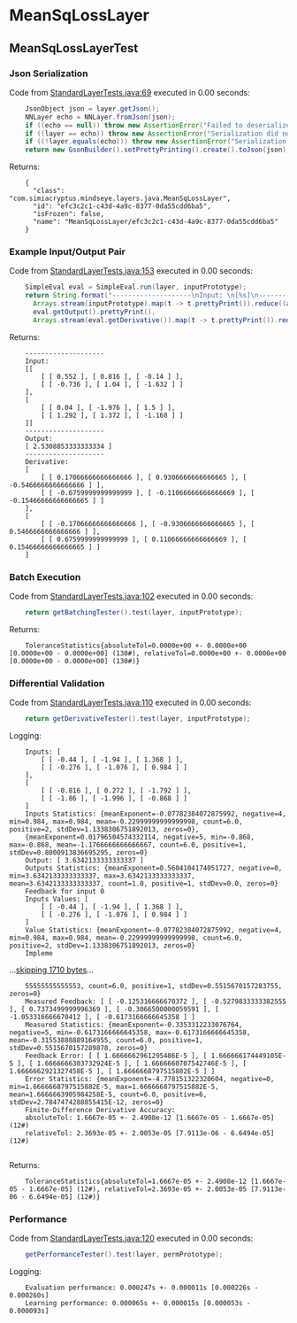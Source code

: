 # MeanSqLossLayer
## MeanSqLossLayerTest
### Json Serialization
Code from [StandardLayerTests.java:69](../../../../../../../src/main/java/com/simiacryptus/mindseye/test/StandardLayerTests.java#L69) executed in 0.00 seconds: 
```java
    JsonObject json = layer.getJson();
    NNLayer echo = NNLayer.fromJson(json);
    if ((echo == null)) throw new AssertionError("Failed to deserialize");
    if ((layer == echo)) throw new AssertionError("Serialization did not copy");
    if ((!layer.equals(echo))) throw new AssertionError("Serialization not equal");
    return new GsonBuilder().setPrettyPrinting().create().toJson(json);
```

Returns: 

```
    {
      "class": "com.simiacryptus.mindseye.layers.java.MeanSqLossLayer",
      "id": "efc3c2c1-c43d-4a9c-8377-0da55cdd6ba5",
      "isFrozen": false,
      "name": "MeanSqLossLayer/efc3c2c1-c43d-4a9c-8377-0da55cdd6ba5"
    }
```



### Example Input/Output Pair
Code from [StandardLayerTests.java:153](../../../../../../../src/main/java/com/simiacryptus/mindseye/test/StandardLayerTests.java#L153) executed in 0.00 seconds: 
```java
    SimpleEval eval = SimpleEval.run(layer, inputPrototype);
    return String.format("--------------------\nInput: \n[%s]\n--------------------\nOutput: \n%s\n--------------------\nDerivative: \n%s",
      Arrays.stream(inputPrototype).map(t -> t.prettyPrint()).reduce((a, b) -> a + ",\n" + b).get(),
      eval.getOutput().prettyPrint(),
      Arrays.stream(eval.getDerivative()).map(t -> t.prettyPrint()).reduce((a, b) -> a + ",\n" + b).get());
```

Returns: 

```
    --------------------
    Input: 
    [[
    	[ [ 0.552 ], [ 0.816 ], [ -0.14 ] ],
    	[ [ -0.736 ], [ 1.04 ], [ -1.632 ] ]
    ],
    [
    	[ [ 0.04 ], [ -1.976 ], [ 1.5 ] ],
    	[ [ 1.292 ], [ 1.372 ], [ -1.168 ] ]
    ]]
    --------------------
    Output: 
    [ 2.5308853333333334 ]
    --------------------
    Derivative: 
    [
    	[ [ 0.17066666666666666 ], [ 0.9306666666666665 ], [ -0.5466666666666666 ] ],
    	[ [ -0.6759999999999999 ], [ -0.11066666666666669 ], [ -0.15466666666666665 ] ]
    ],
    [
    	[ [ -0.17066666666666666 ], [ -0.9306666666666665 ], [ 0.5466666666666666 ] ],
    	[ [ 0.6759999999999999 ], [ 0.11066666666666669 ], [ 0.15466666666666665 ] ]
    ]
```



### Batch Execution
Code from [StandardLayerTests.java:102](../../../../../../../src/main/java/com/simiacryptus/mindseye/test/StandardLayerTests.java#L102) executed in 0.00 seconds: 
```java
    return getBatchingTester().test(layer, inputPrototype);
```

Returns: 

```
    ToleranceStatistics{absoluteTol=0.0000e+00 +- 0.0000e+00 [0.0000e+00 - 0.0000e+00] (130#), relativeTol=0.0000e+00 +- 0.0000e+00 [0.0000e+00 - 0.0000e+00] (130#)}
```



### Differential Validation
Code from [StandardLayerTests.java:110](../../../../../../../src/main/java/com/simiacryptus/mindseye/test/StandardLayerTests.java#L110) executed in 0.00 seconds: 
```java
    return getDerivativeTester().test(layer, inputPrototype);
```
Logging: 
```
    Inputs: [
    	[ [ -0.44 ], [ -1.94 ], [ 1.368 ] ],
    	[ [ -0.276 ], [ -1.076 ], [ 0.984 ] ]
    ],
    [
    	[ [ -0.816 ], [ 0.272 ], [ -1.792 ] ],
    	[ [ -1.86 ], [ -1.996 ], [ -0.868 ] ]
    ]
    Inputs Statistics: {meanExponent=-0.07782384072875992, negative=4, min=0.984, max=0.984, mean=-0.22999999999999998, count=6.0, positive=2, stdDev=1.1338306751892013, zeros=0},
    {meanExponent=0.01796504574332114, negative=5, min=-0.868, max=-0.868, mean=-1.1766666666666667, count=6.0, positive=1, stdDev=0.8000913836695295, zeros=0}
    Output: [ 3.6342133333333337 ]
    Outputs Statistics: {meanExponent=0.5604104174051727, negative=0, min=3.6342133333333337, max=3.6342133333333337, mean=3.6342133333333337, count=1.0, positive=1, stdDev=0.0, zeros=0}
    Feedback for input 0
    Inputs Values: [
    	[ [ -0.44 ], [ -1.94 ], [ 1.368 ] ],
    	[ [ -0.276 ], [ -1.076 ], [ 0.984 ] ]
    ]
    Value Statistics: {meanExponent=-0.07782384072875992, negative=4, min=0.984, max=0.984, mean=-0.22999999999999998, count=6.0, positive=2, stdDev=1.1338306751892013, zeros=0}
    Impleme
```
...[skipping 1710 bytes](etc/85.txt)...
```
    55555555555553, count=6.0, positive=1, stdDev=0.5515670157283755, zeros=0}
    Measured Feedback: [ [ -0.125316666670372 ], [ -0.5279833333382555 ], [ 0.7373499999996369 ], [ -0.3066500000059591 ], [ -1.053316666670412 ], [ -0.6173166666645358 ] ]
    Measured Statistics: {meanExponent=-0.3353312233076764, negative=5, min=-0.6173166666645358, max=-0.6173166666645358, mean=-0.31553888889164955, count=6.0, positive=1, stdDev=0.5515670157289878, zeros=0}
    Feedback Error: [ [ 1.6666662961295486E-5 ], [ 1.666666174449105E-5 ], [ 1.6666666303732924E-5 ], [ 1.6666660707542746E-5 ], [ 1.6666662921327458E-5 ], [ 1.6666668797515882E-5 ] ]
    Error Statistics: {meanExponent=-4.778151322320604, negative=0, min=1.6666668797515882E-5, max=1.6666668797515882E-5, mean=1.6666663905984258E-5, count=6.0, positive=6, stdDev=2.7847474288855415E-12, zeros=0}
    Finite-Difference Derivative Accuracy:
    absoluteTol: 1.6667e-05 +- 2.4908e-12 [1.6667e-05 - 1.6667e-05] (12#)
    relativeTol: 2.3693e-05 +- 2.0053e-05 [7.9113e-06 - 6.6494e-05] (12#)
    
```

Returns: 

```
    ToleranceStatistics{absoluteTol=1.6667e-05 +- 2.4908e-12 [1.6667e-05 - 1.6667e-05] (12#), relativeTol=2.3693e-05 +- 2.0053e-05 [7.9113e-06 - 6.6494e-05] (12#)}
```



### Performance
Code from [StandardLayerTests.java:120](../../../../../../../src/main/java/com/simiacryptus/mindseye/test/StandardLayerTests.java#L120) executed in 0.00 seconds: 
```java
    getPerformanceTester().test(layer, permPrototype);
```
Logging: 
```
    Evaluation performance: 0.000247s +- 0.000011s [0.000226s - 0.000260s]
    Learning performance: 0.000065s +- 0.000015s [0.000053s - 0.000093s]
    
```

